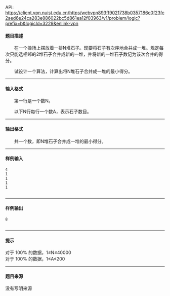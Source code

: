 API: https://client.vpn.nuist.edu.cn/https/webvpn893ff9021738b0357186c0f23fc2aed6e24ca283e886022bc5d861ea12f03963/v1/problem/logic?prefix=b&logicId=3229&enlink-vpn

#### 题目描述

　　在一个操场上摆放着一排N堆石子。现要将石子有次序地合并成一堆。规定每次只能选相邻的2堆石子合并成新的一堆，并将新的一堆石子数记为该次合并的得分。

　　试设计一个算法，计算出将N堆石子合并成一堆的最小得分。

---

#### 输入格式

　　第一行是一个数N。

　　以下N行每行一个数A，表示石子数目。

---

#### 输出格式

　　共一个数，即N堆石子合并成一堆的最小得分。

---

#### 样例输入
```
4
1
1
1
1
 

```

---

#### 样例输出
```
8
 
```

---

#### 提示

对于 100% 的数据，1≤N≤40000  
对于 100% 的数据，1≤A≤200

---

#### 题目来源

没有写明来源
